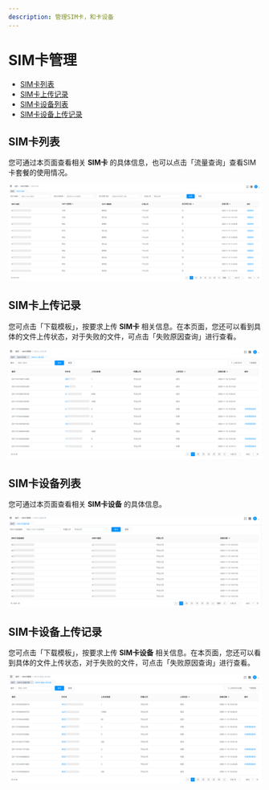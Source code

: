 ```yaml
---
description: 管理SIM卡，和卡设备
---
```


# SIM卡管理

* [SIM卡列表](sim-ka-guan-li.md)
* [SIM卡上传记录](sim-ka-guan-li.md#sim-ka-shang-chuan-ji-lu)
* [SIM卡设备列表](sim-ka-guan-li.md#sim-ka-she-bei-lie-biao)
* [SIM卡设备上传记录](sim-ka-guan-li.md#sim-ka-she-bei-shang-chuan-ji-lu)

## SIM卡列表

您可通过本页面查看相关 **SIM卡** 的具体信息，也可以点击「流量查询」查看SIM卡套餐的使用情况。

![](/assets/SIMCard.png)

## SIM卡上传记录

您可点击「下载模板」，按要求上传 **SIM卡** 相关信息。在本页面，您还可以看到具体的文件上传状态，对于失败的文件，可点击「失败原因查询」进行查看。

![](/assets/SIMCard-Upload.png)

## SIM卡设备列表

您可通过本页面查看相关 **SIM卡设备** 的具体信息。

![](/assets/SIM-device.png)

## SIM卡设备上传记录

您可点击「下载模板」，按要求上传 **SIM卡设备** 相关信息。在本页面，您还可以看到具体的文件上传状态，对于失败的文件，可点击「失败原因查询」进行查看。

![](/assets/SIMdevice-Upload.png)

